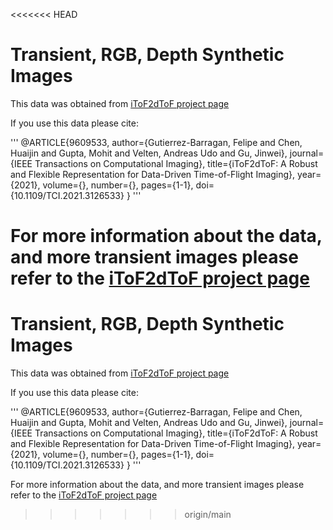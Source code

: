 <<<<<<< HEAD
# Transient, RGB, Depth Synthetic Images

This data was obtained from [iToF2dToF project page](http://pages.cs.wisc.edu/~felipe/project-pages/2021-itof2dtof/)

If you use this data please cite:

'''
    @ARTICLE{9609533,
        author={Gutierrez-Barragan, Felipe and Chen, Huaijin and Gupta, Mohit and Velten, Andreas Udo and Gu, Jinwei},
        journal={IEEE Transactions on Computational Imaging}, 
        title={iToF2dToF: A Robust and Flexible Representation for Data-Driven Time-of-Flight Imaging}, 
        year={2021},
        volume={},
        number={},
        pages={1-1},
        doi={10.1109/TCI.2021.3126533}
    }
'''

For more information about the data, and more transient images please refer to the [iToF2dToF project page](http://pages.cs.wisc.edu/~felipe/project-pages/2021-itof2dtof/)
=======
# Transient, RGB, Depth Synthetic Images

This data was obtained from [iToF2dToF project page](http://pages.cs.wisc.edu/~felipe/project-pages/2021-itof2dtof/)

If you use this data please cite:

'''
    @ARTICLE{9609533,
        author={Gutierrez-Barragan, Felipe and Chen, Huaijin and Gupta, Mohit and Velten, Andreas Udo and Gu, Jinwei},
        journal={IEEE Transactions on Computational Imaging}, 
        title={iToF2dToF: A Robust and Flexible Representation for Data-Driven Time-of-Flight Imaging}, 
        year={2021},
        volume={},
        number={},
        pages={1-1},
        doi={10.1109/TCI.2021.3126533}
    }
'''

For more information about the data, and more transient images please refer to the [iToF2dToF project page](http://pages.cs.wisc.edu/~felipe/project-pages/2021-itof2dtof/)
>>>>>>> origin/main
